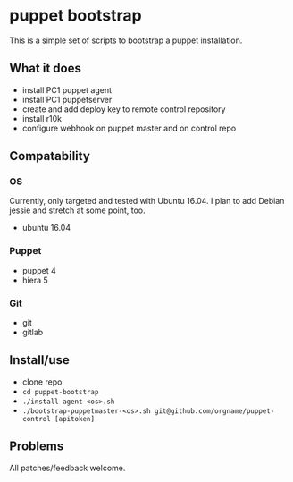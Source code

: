 # puppet bootstrap

This is a simple set of scripts to bootstrap a puppet installation.

## What it does

- install PC1 puppet agent
- install PC1 puppetserver
- create and add deploy key to remote control repository
- install r10k
- configure webhook on puppet master and on control repo

## Compatability

### OS

Currently, only targeted and tested with Ubuntu 16.04.  I plan to add Debian jessie and stretch at some point, too.

- ubuntu 16.04

### Puppet

- puppet 4
- hiera 5

### Git

- git
- gitlab

## Install/use

- clone repo
- `cd puppet-bootstrap`
- `./install-agent-<os>.sh`
- `./bootstrap-puppetmaster-<os>.sh git@github.com/orgname/puppet-control [apitoken]`

## Problems

All patches/feedback welcome.
